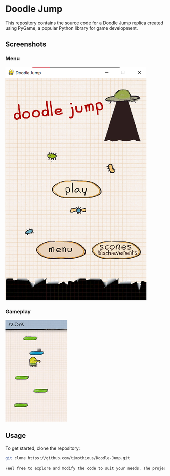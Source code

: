 # Doodle Jump

This repository contains the source code for a Doodle Jump replica created using PyGame, a popular Python library for game development.

## Screenshots

### Menu
![Menu](https://github.com/timothious/Doodle-Jump/blob/main/ss/Menu_by_Timothious.png)

### Gameplay
![Play State](https://github.com/timothious/Doodle-Jump/blob/main/ss/Image.gif)

## Usage

To get started, clone the repository:

```bash
git clone https://github.com/timothious/Doodle-Jump.git

Feel free to explore and modify the code to suit your needs. The project is licensed under the public domain, meaning it's free to use, even commercially.